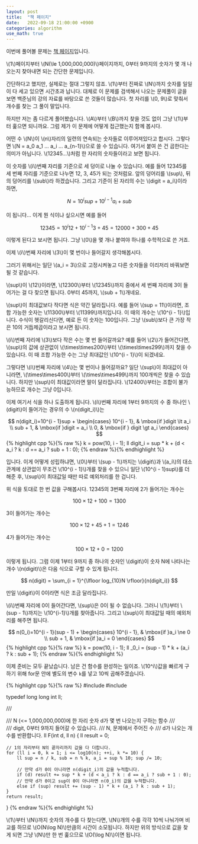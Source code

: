 ```yaml
---
layout: post
title:  "책 페이지"
date:   2022-09-18 21:00:00 +0900
categories: algorithm
use_math: true
---
```


이번에 풀어볼 문제는 [책 페이지][q]입니다.

\\(1\\)페이지부터 \\(N(\le 1,000,000,000)\\)페이지까지, 0부터 9까지의 숫자가 몇 개 나오는지 찾아내면 되는 간단한 문제입니다.

간단하다고 했지만, 실제로는 절대 그렇지 않죠. \\(1\\)부터 진짜로 \\(N\\)까지 숫자를 일일이 다 세고 있으면 시간초과 납니다. 대체로 이 문제를 검색해서 나오는 문제풀이 글을 보면 백준님의 강의 자료를 바탕으로 쓴 것들이 많습니다. 첫 자리를 \\(0, 9\\)로 맞춰서 개수를 찾는 그 풀이 말입니다.

하지만 저는 좀 다르게 풀어봤습니다. \\(A\\)부터 \\(B\\)까지 찾을 것도 없이 그냥 \\(1\\)부터 훑으면 되니까요. 그럼 제가 이 문제에 어떻게 접근했는지 함께 봅시다.

어떤 수 \\(N\\)이 \\(n\\)자리의 일련의 연속되는 숫자들로 이루어져있다고 합시다. 그렇다면 \\(N = a_0 a_1 ... a_i ... a_{n-1}\\)으로 쓸 수 있습니다. 여기서 붙여 쓴 건 곱한다는 의미가 아닙니다. \\(12345...\\)처럼 한 자리의 숫자들이라고 보면 됩니다.

이 숫자를 \\(i\\)번째 자리를 기준으로 세 덩이로 나눌 수 있습니다. 예를 들어 12345를 세 번째 자리를 기준으로 나누면 12, 3, 45가 되는 것처럼요. 앞의 덩어리를 \\(sup\\), 뒤의 덩어리를 \\(sub\\)라 하겠습니다. 그리고 기준이 된 자리의 수는 \\(digit = a_i\\)이라 하면,

$$
N = 10^{i} sup + 10^{i - 1}a_i + sub
$$

이 됩니다... 이게 뭔 식이냐 싶으시면 예를 들어

$$
12345 = 10^{i} 12 + 10^{i - 1}3 + 45 = 12000 + 300 + 45
$$

이렇게 된다고 보시면 됩니다. 그냥 \\(0\\)을 몇 개나 붙여야 하나를 수학적으로 쓴 거죠.

이제 \\(i\\)번째 자리에 \\(3\\)이 몇 번이나 들어갈지 생각해봅시다.

그러기 위해서는 일단 \\(a_i = 3\\)으로 고정시켜놓고 다른 숫자들을 이리저리 바꿔보면 될 것 같습니다.

\\(sup\\)이 \\(12\\)이라면, \\(12300\\)부터 \\(12345\\)까지 중에서 세 번째 자리에 3이 들어가는 걸 다 찾으면 됩니다. 0부터 45까지, \\(sub + 1\\)개네요.

\\(sup\\)이 최대값보다 작다면 식은 약간 달라집니다. 예를 들어 \\(sup = 11\\)이라면, 조합 가능한 숫자는 \\(11300\\)부터 \\(11399\\)까지입니다. 이 때의 개수는 \\(10^{i - 1}\\)입니다. 수식이 헷갈리신다면, 예로 든 이 숫자는 100입니다. 그냥 \\(sub\\)보다 큰 가장 작은 10의 거듭제곱이라고 보시면 됩니다.

\\(i\\)번째 자리에 \\(3\\)보다 작은 수는 몇 번 들어갈까요? 예를 들어 \\(2\\)가 들어간다면, \\(sup\\)의 값에 상관없이 \\(\times\times200\\)부터 \\(\times\times299\\)까지 찾을 수 있습니다. 이 때 조합 가능한 수는 그냥 최대값인 \\(10^{i - 1}\\)이 되겠네요.

그렇다면 \\(i\\)번째 자리에 \\(4\\)는 몇 번이나 들어갈까요? 일단 \\(sup\\)이 최대값이 아니라면, \\(\times\times400\\)부터 \\(\times\times499\\)까지 100개씩은 찾을 수 있습니다. 하지만 \\(sup\\)이 최대값이라면 말이 달라집니다. \\(12400\\)부터는 조합이 불가능하므로 개수는 그냥 0입니다.

이제 여기서 식을 하나 도출하게 됩니다. \\(i\\)번째 자리에 1부터 9까지의 수 중 하나인 \\(digit\\)이 들어가는 경우의 수 \\(n(digit_i)\\)는

$$
n(digit_i)=10^{i - 1}sup + \begin{cases}
10^{i - 1}, & \mbox{if }digit \lt a_i \\
sub + 1, & \mbox{if }digit = a_i \\
0, & \mbox{if } digit \gt a_i
\end{cases}
$$
{% highlight cpp %}{% raw %}
k = pow(10, i - 1);
ll digit_i = sup * k + (d < a_i ? k : d == a_i ? sub + 1 : 0);
{% endraw %}{% endhighlight %}

입니다. 이게 어떻게 성립하냐면, \\(0\\)부터 \\(sup - 1\\)까지는 \\(digit\\)과 \\(a_i\\)의 대소관계에 상관없이 무조건 \\(10^{i - 1}\\)개를 찾을 수 있으니 일단 \\(10^{i - 1}sup\\)를 더해준 후, \\(sup\\)이 최대값일 때만 따로 예외처리를 한 겁니다.

위 식을 토대로 한 번 값을 구해봅시다. 12345의 3번째 자리에 2가 들어가는 개수는

$$
100 \times 12 + 100 = 1300
$$

3이 들어가는 개수는

$$
100 \times 12 + 45 + 1 = 1246
$$

4가 들어가는 개수는

$$
100 \times 12 + 0 = 1200
$$

이렇게 됩니다. 그럼 이제 1부터 9까지 중 하나의 숫자인 \\(digit\\)이 숫자 N에 나타나는 개수 \\(n(digit)\\)은 다음 식으로 구할 수 있게 됩니다.

$$
n(digit) = \sum_{i = 1}^{\lfloor log_{10}N \rfloor}{n(digit_i)}
$$

만일 \\(digit\\)이 0이라면 식은 조금 달라집니다.

\\(i\\)번째 자리에 0이 들어간다면, \\(sup\\)은 0이 될 수 없습니다. 그러니 \\(1\\)부터 \\(sup - 1\\)까지는 \\(10^{i-1}\\)개를 찾아줍니다. 그리고 \\(sup\\)이 최대값일 때의 예외처리를 해주면 됩니다.

$$
n(0_i)=10^{i - 1}(sup - 1) + \begin{cases}
10^{i - 1}, & \mbox{if }a_i \ne 0 \\
sub + 1, & \mbox{if }a_i = 0 
\end{cases}
$$
{% highlight cpp %}{% raw %}
k = pow(10, i - 1);
ll _0_i = (sup - 1) * k + (a_i ? k : sub + 1);
{% endraw %}{% endhighlight %}

이제 준비는 모두 끝났습니다. 남은 건 함수를 완성하는 일이죠.
\\(10^i\\)값을 빠르게 구하기 위해 for문 안에 별도의 변수 `k`를 넣고 10씩 곱해주겠습니다.

{% highlight cpp %}{% raw %}
#include <iostream>
#include <cmath>

typedef long long int ll;

/// <summary>
/// N (<= 1,000,000,000)에 한 자리 숫자 d가 몇 번 나오는지 구하는 함수
/// </summary>
/// <param name="d">digit, 0부터 9까지 들어갈 수 있습니다.</param>
/// <param name="n">N, 문제에서 주어진 수</param>
/// <returns>d가 나오는 개수를 반환합니다.</returns>
ll F(int d, ll n) {
	ll result = 0;

	// 1의 자리부터 N의 끝자리까지 값을 다 더합니다.
	for (ll i = 0, k = 1; i <= log10(n); ++i, k *= 10) {
		ll sup = n / k, sub = n % k, a_i = sup % 10; sup /= 10;

		// 만약 d가 0이 아니라면 n(digit_i)의 값을 누적합니다.
		if (d) result += sup * k + (d < a_i ? k : d == a_i ? sub + 1 : 0);
		// 만약 d가 0이고 sup이 0이 아니라면 n(0_i)의 값을 누적합니다.
		else if (sup) result += (sup - 1) * k + (a_i ? k : sub + 1);
	}
	return result;
}
{% endraw %}{% endhighlight %}

\\(1\\)부터 \\(N\\)까지 숫자의 개수를 다 찾는다면, \\(N\\)개의 수를 각각 10씩 나눠가며 비교를 하므로 \\(O(N\log N)\\)만큼의 시간이 소모됩니다. 하지만 위의 방식으로 값을 찾게 되면 그냥 \\(N\\)만 한 번 훑으므로 \\(O(\log N)\\)이면 됩니다.

[q]:https://www.acmicpc.net/problem/1019